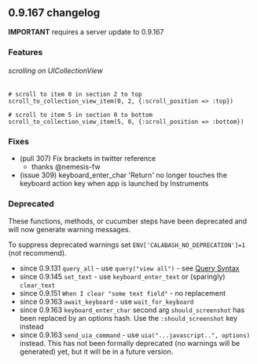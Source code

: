 ## 0.9.167 changelog

**IMPORTANT** requires a server update to 0.9.167

### Features

###### scrolling on UICollectionView

```
# scroll to item 0 in section 2 to top
scroll_to_collection_view_item(0, 2, {:scroll_position => :top}) 

# scroll to item 5 in section 0 to bottom
scroll_to_collection_view_item(5, 0, {:scroll_position => :bottom})
```

### Fixes

* (pull 307) Fix brackets in twitter reference 
  - thanks @nemesis-fw
* (issue 309) keyboard_enter_char 'Return' no longer touches the keyboard action key when app is launched by Instruments 


### Deprecated 

These functions, methods, or cucumber steps have been deprecated and will now generate warning messages.

To suppress deprecated warnings set `ENV['CALABASH_NO_DEPRECATION']=1` (not recommend).

* since 0.9.131 `query_all` - use `query("view all")` - see [Query Syntax](https://github.com/calabash/calabash-ios/wiki/05-Query-syntax)
* since 0.9.145 `set_text`  - use `keyboard_enter_text` or (sparingly) `clear_text`
* since 0.9.151 `When I clear "some text field"` - no replacement
* since 0.9.163 `await_keyboard` - use `wait_for_keyboard`
* since 0.9.163 `keyboard_enter_char` second arg `should_screenshot` has been replaced by an options hash. Use the `:should_screenshot` key instead
* since 0.9.163 `send_uia_command`  - use `uia("...javascript..", options)` instead.  This has not been formally deprecated (no warnings will be generated) yet, but it will be in a future version.
